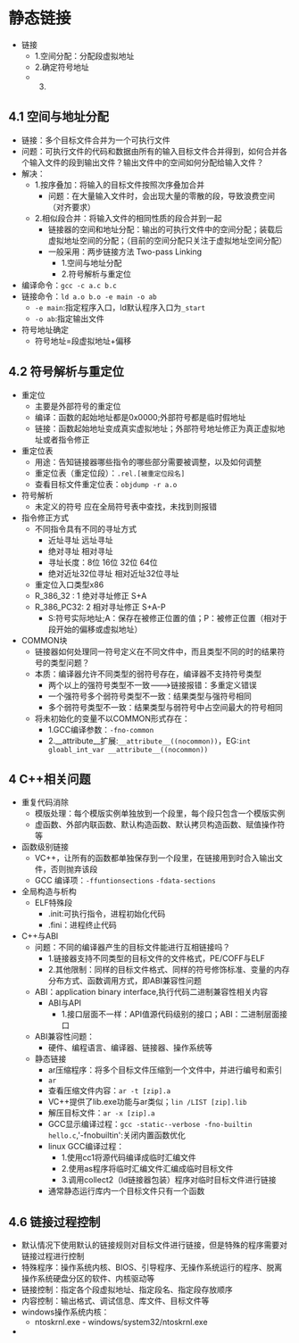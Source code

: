 # 静态链接

- 链接
  - 1.空间分配：分配段虚拟地址
  - 2.确定符号地址
  - 3.

## 4.1 空间与地址分配

- 链接：多个目标文件合并为一个可执行文件
- 问题：可执行文件的代码和数据由所有的输入目标文件合并得到，如何合并各个输入文件的段到输出文件？输出文件中的空间如何分配给输入文件？
- 解决：
  - 1.按序叠加：将输入的目标文件按照次序叠加合并
    - 问题：在大量输入文件时，会出现大量的零散的段，导致浪费空间（对齐要求）
  - 2.相似段合并：将输入文件的相同性质的段合并到一起
    - 链接器的空间和地址分配：输出的可执行文件中的空间分配；装载后虚拟地址空间的分配；（目前的空间分配只关注于虚拟地址空间分配）
    - 一般采用：两步链接方法 Two-pass Linking
      - 1.空间与地址分配
      - 2.符号解析与重定位
- 编译命令：`gcc -c a.c b.c`
- 链接命令：`ld a.o b.o -e main -o ab`
  - `-e main`:指定程序入口，ld默认程序入口为`_start`
  - `-o ab`:指定输出文件
- 符号地址确定
  - 符号地址=段虚拟地址+偏移

## 4.2 符号解析与重定位

- 重定位
  - 主要是外部符号的重定位
  - 编译：函数的起始地址都是0x0000;外部符号都是临时假地址
  - 链接：函数起始地址变成真实虚拟地址；外部符号地址修正为真正虚拟地址或者指令修正
- 重定位表
  - 用途：告知链接器哪些指令的哪些部分需要被调整，以及如何调整
  - 重定位表（重定位段）：`.rel.[被重定位段名]`
  - 查看目标文件重定位表：`objdump -r a.o`
- 符号解析
  - 未定义的符号 应在全局符号表中查找，未找到则报错
- 指令修正方式
  - 不同指令具有不同的寻址方式
    - 近址寻址 远址寻址
    - 绝对寻址 相对寻址
    - 寻址长度：8位 16位 32位 64位
    - 绝对近址32位寻址 相对近址32位寻址
  - 重定位入口类型x86
  - R_386_32 : 1 绝对寻址修正 S+A
  - R_386_PC32: 2 相对寻址修正 S+A-P
    - S:符号实际地址;A：保存在被修正位置的值；P：被修正位置（相对于段开始的偏移或虚拟地址）
- COMMON块
  - 链接器如何处理同一符号定义在不同文件中，而且类型不同的时的结果符号的类型问题？
  - 本质：编译器允许不同类型的弱符号存在，编译器不支持符号类型
    - 两个以上的强符号类型不一致--->链接报错：多重定义错误
    - 一个强符号多个弱符号类型不一致：结果类型与强符号相同
    - 多个弱符号类型不一致：结果类型与弱符号中占空间最大的符号相同
  - 将未初始化的变量不以COMMON形式存在：
    - 1.GCC编译参数：`-fno-common`
    - 2.__attribute__扩展:`__attribute__((nocommon))`，EG:`int gloabl_int_var __attribute__((nocommon))`

## 4 C++相关问题

- 重复代码消除
  - 模版处理：每个模版实例单独放到一个段里，每个段只包含一个模版实例
  - 虚函数、外部内联函数、默认构造函数、默认拷贝构造函数、赋值操作符等
- 函数级别链接
  - VC++，让所有的函数都单独保存到一个段里，在链接用到时合入输出文件，否则抛弃该段
  - GCC 编译项：`-ffuntionsections` `-fdata-sections`
- 全局构造与析构
  - ELF特殊段
    - .init:可执行指令，进程初始化代码
    - .fini：进程终止代码
- C++与ABI
  - 问题：不同的编译器产生的目标文件能进行互相链接吗？
    - 1.链接器支持不同类型的目标文件的文件格式，PE/COFF与ELF
    - 2.其他限制：同样的目标文件格式、同样的符号修饰标准、变量的内存分布方式、函数调用方式，即ABI兼容性问题
  - ABI：application binary interface,执行代码二进制兼容性相关内容
    - ABI与API
      - 1.接口层面不一样：API值源代码级别的接口；ABI：二进制层面接口
  - ABI兼容性问题：
    - 硬件、编程语言、编译器、链接器、操作系统等
  - 静态链接
    - ar压缩程序：将多个目标文件压缩到一个文件中，并进行编号和索引
    - `ar `
    - 查看压缩文件内容：`ar -t [zip].a`
    - VC++提供了lib.exe功能与ar类似；`lin /LIST [zip].lib`
    - 解压目标文件：`ar -x [zip].a`
    - GCC显示编译过程：`gcc -static--verbose -fno-builtin hello.c`,'-fnobuiltin':关闭内置函数优化
    - linux GCC编译过程：
      - 1.使用cc1将源代码编译成临时汇编文件
      - 2.使用as程序将临时汇编文件汇编成临时目标文件
      - 3.调用collect2（ld链接器包装）程序对临时目标文件进行链接
    - 通常静态运行库内一个目标文件只有一个函数

## 4.6 链接过程控制

- 默认情况下使用默认的链接规则对目标文件进行链接，但是特殊的程序需要对链接过程进行控制
- 特殊程序：操作系统内核、BIOS、引导程序、无操作系统运行的程序、脱离操作系统硬盘分区的软件、内核驱动等
- 链接控制：指定各个段虚拟地址、指定段名、指定段存放顺序
- 内容控制：输出格式、调试信息、库文件、目标文件等
- windows操作系统内核：
  - ntoskrnl.exe - windows/system32/ntoskrnl.exe
- 